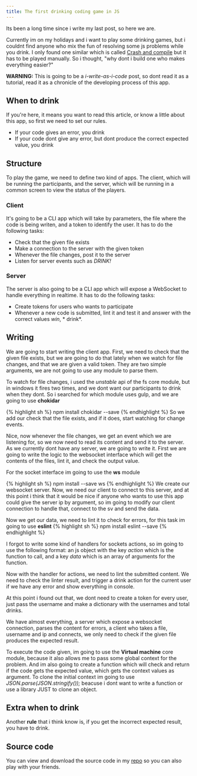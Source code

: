 ```yaml
---
title: The first drinking coding game in JS
---
```


Its been a long time since i write my last post, so here we are.

Currently im on my holidays and i want to play some drinking games, but i couldnt find anyone who mix the fun of resolving some js problems while you drink. I only found one similar which is called [Crash and compile](http://crashandcompile.com) but it has to be played manually. So i thought, "why dont i build one who makes everything easier?"

**WARNING:** This is going to be a *i-write-as-i-code* post, so dont read it as a tutorial, read it as a chronicle of the developing process of this app.

## When to drink
If you're here, it means you want to read this article, or know a little about this app, so first we need to set our rules.

* If your code gives an error, you drink
* If your code dont give any error, but dont produce the correct expected value, you drink

## Structure
To play the game, we need to define two kind of apps. The client, which will be running the participants, and the server, which will be running in a common screen to view the status of the players.

### Client
It's going to be a CLI app which will take by parameters, the file where the code is being writen, and a token to identify the user. It has to do the following tasks:

* Check that the given file exists
* Make a connection to the server with the given token
* Whenever the file changes, post it to the server
* Listen for server events such as *DRINK!*

### Server
The server is also going to be a CLI app which will expose a WebSocket to handle everything in realtime. It has to do the following tasks:

* Create tokens for users who wants to participate
* Whenever a new code is submitted, lint it and test it and answer with the correct values *win*, * drink*.

## Writing
We are going to start writing the client app. First, we need to check that the given file exists, but we are going to do that lately when we watch for file changes, and that we are given a valid token. They are two simple arguments, we are not going to use any module to parse them.

To watch for file changes, i used the *unstable* api of the fs core module, but in windows it fires two times, and we dont want our participants to drink when they dont. So i searched for which module uses gulp, and we are going to use **chokidar**

{% highlight sh %}
npm install chokidar --save
{% endhighlight  %}
So we add our check that the file exists, and if it does, start watching for change events.

Nice, now whenever the file changes, we get an event which we are listening for, so we now need to read its content and send it to the server. As we currently dont have any server, we are going to write it.
First we are going to write the logic to the websocket interface which will get the contents of the files, lint it, and check the output value.

For the socket interface im going to use the **ws** module

{% highlight sh %}
npm install --save ws
{% endhighlight  %}
We create our websocket server. Now, we need our client to connect to this server, and at this point i think that it would be nice if anyone who wants to use this app could give the server ip by argument, so im going to modify our client connection to handle that, connect to the sv and send the data.

Now we get our data, we need to lint it to check for errors, for this task im going to use **eslint**
{% highlight sh %}
npm install eslint --save
{% endhighlight  %}

I forgot to write some kind of handlers for sockets actions, so im going to use the following format: an js object with the key *action* which is the function to call, and a key *data* which is an array of arguments for the function.

Now with the handler for actions, we need to lint the submitted content. We need to check the linter result, and trigger a drink action for the current user if we have any error and show everything in console.

At this point i found out that, we dont need to create a token for every user, just pass the username and make a dictionary with the usernames and total drinks.

We have almost everything, a server which expose a websocket connection, parses the content for errors, a client who takes a file, username and ip and connects, we only need to check if the given file produces the expected result.

To execute the code given, im going to use the **Virtual machine** core module, because it also allows me to pass some global context for the problem. And im also going to create a function which will check and return if the code gets the expected value, which gets the context values as argument. To clone the initial context im going to use *JSON.parse(JSON.stringify());* beacuse i dont want to write a function or use a library JUST to clone an object.

## Extra when to drink
Another **rule** that i think know is, if you get the incorrect expected result, you have to drink.

## Source code
You can view and download the source code in my [repo](https://github.com/pudymody/code-and-drink) so you can also play with your friends.
